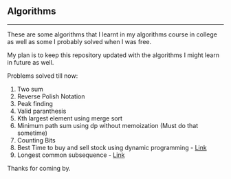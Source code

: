 <h2> Algorithms </h2>
<hr>
<p>
These are some algorithms that I learnt in my algorithms course in college as well as some I probably solved when I was free.

My plan is to keep this repository updated with the algorithms I might learn in future as well.

Problems solved till now:
1. Two sum
2. Reverse Polish Notation
3. Peak finding
4. Valid paranthesis
5. Kth largest element using merge sort
6. Minimum path sum using dp without memoization (Must do that sometime) 
7. Counting Bits 
8. Best Time to buy and sell stock using dynamic programming - [Link](https://leetcode.com/problems/best-time-to-buy-and-sell-stock/description/)
9. Longest common subsequence - [Link](https://leetcode.com/problems/longest-common-subsequence/description/)

Thanks for coming by.
